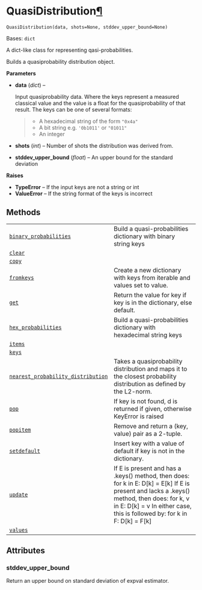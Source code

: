 # QuasiDistribution[¶](#quasidistribution "Permalink to this headline")

<span id="undefined" />

`QuasiDistribution(data, shots=None, stddev_upper_bound=None)`

Bases: `dict`

A dict-like class for representing qasi-probabilities.

Builds a quasiprobability distribution object.

**Parameters**

*   **data** (*dict*) –

    Input quasiprobability data. Where the keys represent a measured classical value and the value is a float for the quasiprobability of that result. The keys can be one of several formats:

    > *   A hexadecimal string of the form `"0x4a"`
    > *   A bit string e.g. `'0b1011'` or `"01011"`
    > *   An integer

*   **shots** (*int*) – Number of shots the distribution was derived from.

*   **stddev\_upper\_bound** (*float*) – An upper bound for the standard deviation

**Raises**

*   **TypeError** – If the input keys are not a string or int
*   **ValueError** – If the string format of the keys is incorrect

## Methods

|                                                                                                                                                                                                                                            |                                                                                                                                                                                                                               |
| ------------------------------------------------------------------------------------------------------------------------------------------------------------------------------------------------------------------------------------------ | ----------------------------------------------------------------------------------------------------------------------------------------------------------------------------------------------------------------------------- |
| [`binary_probabilities`](qiskit.result.QuasiDistribution.binary_probabilities#qiskit.result.QuasiDistribution.binary_probabilities "qiskit.result.QuasiDistribution.binary_probabilities")                                                 | Build a quasi-probabilities dictionary with binary string keys                                                                                                                                                                |
| [`clear`](qiskit.result.QuasiDistribution.clear#qiskit.result.QuasiDistribution.clear "qiskit.result.QuasiDistribution.clear")                                                                                                             |                                                                                                                                                                                                                               |
| [`copy`](qiskit.result.QuasiDistribution.copy#qiskit.result.QuasiDistribution.copy "qiskit.result.QuasiDistribution.copy")                                                                                                                 |                                                                                                                                                                                                                               |
| [`fromkeys`](qiskit.result.QuasiDistribution.fromkeys#qiskit.result.QuasiDistribution.fromkeys "qiskit.result.QuasiDistribution.fromkeys")                                                                                                 | Create a new dictionary with keys from iterable and values set to value.                                                                                                                                                      |
| [`get`](qiskit.result.QuasiDistribution.get#qiskit.result.QuasiDistribution.get "qiskit.result.QuasiDistribution.get")                                                                                                                     | Return the value for key if key is in the dictionary, else default.                                                                                                                                                           |
| [`hex_probabilities`](qiskit.result.QuasiDistribution.hex_probabilities#qiskit.result.QuasiDistribution.hex_probabilities "qiskit.result.QuasiDistribution.hex_probabilities")                                                             | Build a quasi-probabilities dictionary with hexadecimal string keys                                                                                                                                                           |
| [`items`](qiskit.result.QuasiDistribution.items#qiskit.result.QuasiDistribution.items "qiskit.result.QuasiDistribution.items")                                                                                                             |                                                                                                                                                                                                                               |
| [`keys`](qiskit.result.QuasiDistribution.keys#qiskit.result.QuasiDistribution.keys "qiskit.result.QuasiDistribution.keys")                                                                                                                 |                                                                                                                                                                                                                               |
| [`nearest_probability_distribution`](qiskit.result.QuasiDistribution.nearest_probability_distribution#qiskit.result.QuasiDistribution.nearest_probability_distribution "qiskit.result.QuasiDistribution.nearest_probability_distribution") | Takes a quasiprobability distribution and maps it to the closest probability distribution as defined by the L2-norm.                                                                                                          |
| [`pop`](qiskit.result.QuasiDistribution.pop#qiskit.result.QuasiDistribution.pop "qiskit.result.QuasiDistribution.pop")                                                                                                                     | If key is not found, d is returned if given, otherwise KeyError is raised                                                                                                                                                     |
| [`popitem`](qiskit.result.QuasiDistribution.popitem#qiskit.result.QuasiDistribution.popitem "qiskit.result.QuasiDistribution.popitem")                                                                                                     | Remove and return a (key, value) pair as a 2-tuple.                                                                                                                                                                           |
| [`setdefault`](qiskit.result.QuasiDistribution.setdefault#qiskit.result.QuasiDistribution.setdefault "qiskit.result.QuasiDistribution.setdefault")                                                                                         | Insert key with a value of default if key is not in the dictionary.                                                                                                                                                           |
| [`update`](qiskit.result.QuasiDistribution.update#qiskit.result.QuasiDistribution.update "qiskit.result.QuasiDistribution.update")                                                                                                         | If E is present and has a .keys() method, then does: for k in E: D\[k] = E\[k] If E is present and lacks a .keys() method, then does: for k, v in E: D\[k] = v In either case, this is followed by: for k in F: D\[k] = F\[k] |
| [`values`](qiskit.result.QuasiDistribution.values#qiskit.result.QuasiDistribution.values "qiskit.result.QuasiDistribution.values")                                                                                                         |                                                                                                                                                                                                                               |

## Attributes

<span id="undefined" />

### stddev\_upper\_bound

Return an upper bound on standard deviation of expval estimator.
